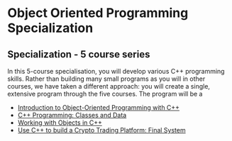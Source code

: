 # Object Oriented Programming Specialization


## Specialization - 5 course series

In this 5-course specialisation, you will develop various C++ programming skills. Rather than building many small programs as you will in other courses, we have taken a different approach: you will create a single, extensive program through the five courses. The program will be a 


- [Introduction to Object-Oriented Programming with C++]()
- [C++ Programming: Classes and Data]()
- [Working with Objects in C++]()
- [Use C++ to build a Crypto Trading Platform: Final System]()

